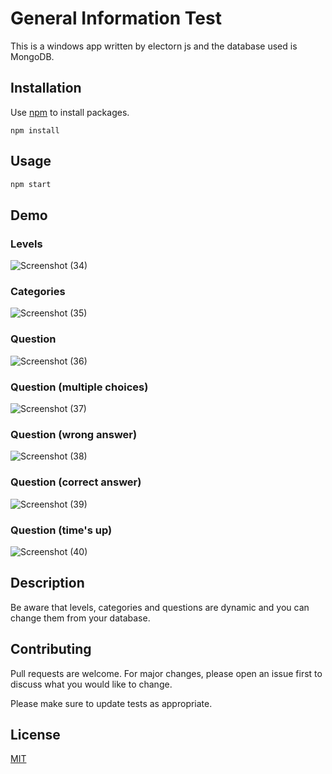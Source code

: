 # General Information Test

This is a windows app written by electorn js and the database used is MongoDB.


## Installation

Use [npm](https://npmjs.com/) to install packages.

```bash!
npm install
```

## Usage

```bash
npm start
```

## Demo

### Levels
![Screenshot (34)](https://github.com/nimash79/general-information-test/assets/55561627/07ed4d7a-5c4e-405d-9d62-e6aa261c6c8b)
### Categories
![Screenshot (35)](https://github.com/nimash79/general-information-test/assets/55561627/a4c6614b-aa6f-42fb-bcb4-35e8e90ca8f2)
### Question
![Screenshot (36)](https://github.com/nimash79/general-information-test/assets/55561627/c1d93bf1-272a-444b-ad6f-4beb62f5998b)
### Question (multiple choices)
![Screenshot (37)](https://github.com/nimash79/general-information-test/assets/55561627/187ce89b-2829-4e13-b84d-2a63af0316bb)
### Question (wrong answer)
![Screenshot (38)](https://github.com/nimash79/general-information-test/assets/55561627/ddbcd835-5de3-433a-9503-59af19c6d2b5)
### Question (correct answer)
![Screenshot (39)](https://github.com/nimash79/general-information-test/assets/55561627/efe453aa-43b3-42f6-8b83-6826cf8f5606)
### Question (time's up)
![Screenshot (40)](https://github.com/nimash79/general-information-test/assets/55561627/3fdfb7cc-461e-4f46-b002-5eda4ef52d2f)

## Description
Be aware that levels, categories and questions are dynamic and you can change them from your database.

## Contributing

Pull requests are welcome. For major changes, please open an issue first
to discuss what you would like to change.

Please make sure to update tests as appropriate.

## License

[MIT](https://choosealicense.com/licenses/mit/)
